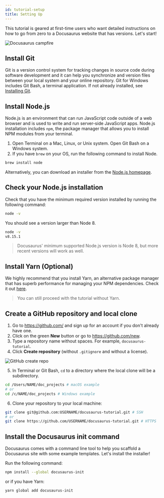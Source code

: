 ```yaml
---
id: tutorial-setup
title: Setting Up
---
```


This tutorial is geared at first-time users who want detailed instructions on how to go from zero to a Docusaurus website that has versions. Let's start!

<img alt="Docusaurus campfire" src="/img/undraw_docusaurus_mountain.svg" class="docImage"/>

## Install Git

Git is a version control system for tracking changes in source code during software development and it can help you synchronize and version files between your local system and your online repository. Git for Windows includes Git Bash, a terminal application. If not already installed, see [Installing Git](https://git-scm.com/book/en/v2/Getting-Started-Installing-Git).

## Install Node.js

Node.js is an environment that can run JavaScript code outside of a web browser and is used to write and run server-side JavaScript apps. Node.js installation includes `npm`, the package manager that allows you to install NPM modules from your terminal.

1. Open Terminal on a Mac, Linux, or Unix system. Open Git Bash on a Windows system.
1. If you have `brew` on your OS, run the following command to install Node.

```sh
brew install node
```

Alternatively, you can download an installer from the [Node.js homepage](https://nodejs.org/en/).

## Check your Node.js installation

Check that you have the minimum required version installed by running the following command:

```sh
node -v
```

You should see a version larger than Node 8.

```sh
node -v
v8.15.1
```

> Docusaurus' minimum supported Node.js version is Node 8, but more recent versions will work as well.

## Install Yarn (Optional)

We highly recommend that you install Yarn, an alternative package manager that has superb performance for managing your NPM dependencies. Check it out [here](https://yarnpkg.com/en/docs/install).

> You can still proceed with the tutorial without Yarn.

## Create a GitHub repository and local clone

1. Go to https://github.com/ and sign up for an account if you don't already have one.
1. Click on the green **New** button or go to https://github.com/new.
1. Type a repository name without spaces. For example, `docusaurus-tutorial`.
1. Click **Create repository** (without `.gitignore` and without a license).

<img alt="GitHub create repo" src="/img/tutorial-git-clone.png" class="docImage"/>

5. In Terminal or Git Bash, `cd` to a directory where the local clone will be a subdirectory.

```sh
cd /Users/NAME/doc_projects # macOS example
# or
cd /c/NAME/doc_projects # Windows example
```

6. Clone your repository to your local machine:

```sh
git clone git@github.com:USERNAME/docusaurus-tutorial.git # SSH
# or
git clone https://github.com/USERNAME/docusaurus-tutorial.git # HTTPS
```

## Install the Docusaurus init command

Docusaurus comes with a command line tool to help you scaffold a Docusaurus site with some example templates. Let's install the installer!

Run the following command:

```sh
npm install --global docusaurus-init
```

or if you have Yarn:

```sh
yarn global add docusaurus-init
```
